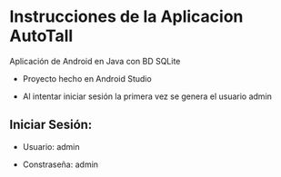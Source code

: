 # Instrucciones de la Aplicacion AutoTall
Aplicación de Android en Java con BD SQLite

* Proyecto hecho en Android Studio

* Al intentar iniciar sesión la primera vez se genera el usuario admin



## Iniciar Sesión:

* Usuario: admin

* Constraseña: admin
